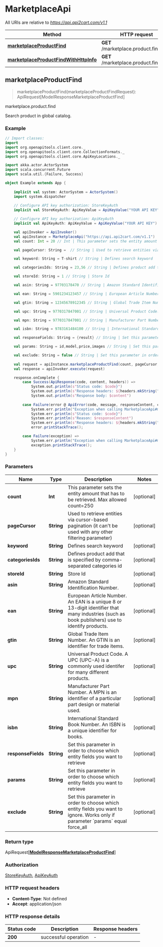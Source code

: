# MarketplaceApi

All URIs are relative to *https://api.api2cart.com/v1.1*

Method | HTTP request | Description
------------- | ------------- | -------------
[**marketplaceProductFind**](MarketplaceApi.md#marketplaceProductFind) | **GET** /marketplace.product.find.json | marketplace.product.find
[**marketplaceProductFindWithHttpInfo**](MarketplaceApi.md#marketplaceProductFindWithHttpInfo) | **GET** /marketplace.product.find.json | marketplace.product.find



## marketplaceProductFind

> marketplaceProductFind(marketplaceProductFindRequest): ApiRequest[ModelResponseMarketplaceProductFind]

marketplace.product.find

Search product in global catalog.

### Example

```scala
// Import classes:
import 
import org.openapitools.client.core._
import org.openapitools.client.core.CollectionFormats._
import org.openapitools.client.core.ApiKeyLocations._

import akka.actor.ActorSystem
import scala.concurrent.Future
import scala.util.{Failure, Success}

object Example extends App {
    
    implicit val system: ActorSystem = ActorSystem()
    import system.dispatcher
    
    // Configure API key authorization: StoreKeyAuth
    implicit val StoreKeyAuth: ApiKeyValue = ApiKeyValue("YOUR API KEY")

    // Configure API key authorization: ApiKeyAuth
    implicit val ApiKeyAuth: ApiKeyValue = ApiKeyValue("YOUR API KEY")

    val apiInvoker = ApiInvoker()
    val apiInstance = MarketplaceApi("https://api.api2cart.com/v1.1")
    val count: Int = 20 // Int | This parameter sets the entity amount that has to be retrieved. Max allowed count=250

    val pageCursor: String =  // String | Used to retrieve entities via cursor-based pagination (it can't be used with any other filtering parameter)

    val keyword: String = T-shirt // String | Defines search keyword

    val categoriesIds: String = 23,56 // String | Defines product add that is specified by comma-separated categories id

    val storeId: String = 1 // String | Store Id

    val asin: String = 97703178470 // String | Amazon Standard Identification Number.

    val ean: String = 5901234123457 // String | European Article Number. An EAN is a unique 8 or 13-digit identifier that many industries (such as book publishers) use to identify products.

    val gtin: String = 12345678912345 // String | Global Trade Item Number. An GTIN is an identifier for trade items.

    val upc: String = 9770317847001 // String | Universal Product Code. A UPC (UPC-A) is a commonly used identifer for many different products.

    val mpn: String = 9770317847001 // String | Manufacturer Part Number. A MPN is an identifier of a particular part design or material used.

    val isbn: String = 9783161484100 // String | International Standard Book Number. An ISBN is a unique identifier for books.

    val responseFields: String = {result} // String | Set this parameter in order to choose which entity fields you want to retrieve

    val params: String = id,model,price,images // String | Set this parameter in order to choose which entity fields you want to retrieve

    val exclude: String = false // String | Set this parameter in order to choose which entity fields you want to ignore. Works only if parameter `params` equal force_all
    
    val request = apiInstance.marketplaceProductFind(count, pageCursor, keyword, categoriesIds, storeId, asin, ean, gtin, upc, mpn, isbn, responseFields, params, exclude)
    val response = apiInvoker.execute(request)

    response.onComplete {
        case Success(ApiResponse(code, content, headers)) =>
            System.out.println(s"Status code: $code}")
            System.out.println(s"Response headers: ${headers.mkString(", ")}")
            System.out.println(s"Response body: $content")
        
        case Failure(error @ ApiError(code, message, responseContent, cause, headers)) =>
            System.err.println("Exception when calling MarketplaceApi#marketplaceProductFind")
            System.err.println(s"Status code: $code}")
            System.err.println(s"Reason: $responseContent")
            System.err.println(s"Response headers: ${headers.mkString(", ")}")
            error.printStackTrace();

        case Failure(exception) => 
            System.err.println("Exception when calling MarketplaceApi#marketplaceProductFind")
            exception.printStackTrace();
    }
}
```

### Parameters


Name | Type | Description  | Notes
------------- | ------------- | ------------- | -------------
 **count** | **Int**| This parameter sets the entity amount that has to be retrieved. Max allowed count&#x3D;250 | [optional]
 **pageCursor** | **String**| Used to retrieve entities via cursor-based pagination (it can&#39;t be used with any other filtering parameter) | [optional]
 **keyword** | **String**| Defines search keyword | [optional]
 **categoriesIds** | **String**| Defines product add that is specified by comma-separated categories id | [optional]
 **storeId** | **String**| Store Id | [optional]
 **asin** | **String**| Amazon Standard Identification Number. | [optional]
 **ean** | **String**| European Article Number. An EAN is a unique 8 or 13-digit identifier that many industries (such as book publishers) use to identify products. | [optional]
 **gtin** | **String**| Global Trade Item Number. An GTIN is an identifier for trade items. | [optional]
 **upc** | **String**| Universal Product Code. A UPC (UPC-A) is a commonly used identifer for many different products. | [optional]
 **mpn** | **String**| Manufacturer Part Number. A MPN is an identifier of a particular part design or material used. | [optional]
 **isbn** | **String**| International Standard Book Number. An ISBN is a unique identifier for books. | [optional]
 **responseFields** | **String**| Set this parameter in order to choose which entity fields you want to retrieve | [optional]
 **params** | **String**| Set this parameter in order to choose which entity fields you want to retrieve | [optional]
 **exclude** | **String**| Set this parameter in order to choose which entity fields you want to ignore. Works only if parameter &#x60;params&#x60; equal force_all | [optional]

### Return type

ApiRequest[[**ModelResponseMarketplaceProductFind**](ModelResponseMarketplaceProductFind.md)]


### Authorization

[StoreKeyAuth](../README.md#StoreKeyAuth), [ApiKeyAuth](../README.md#ApiKeyAuth)

### HTTP request headers

- **Content-Type**: Not defined
- **Accept**: application/json

### HTTP response details
| Status code | Description | Response headers |
|-------------|-------------|------------------|
| **200** | successful operation |  -  |

